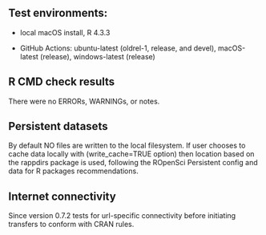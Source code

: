 ## Test environments:

* local macOS install, R 4.3.3

* GitHub Actions: ubuntu-latest (oldrel-1, release, and devel), macOS-latest (release), windows-latest (release) 

## R CMD check results
There were no ERRORs,  WARNINGs, or notes.

## Persistent datasets
By default NO files are written to the local filesystem.
If user chooses to cache data locally with (write_cache=TRUE option) then location based on the rappdirs package is used, following the ROpenSci Persistent config and data for R packages recommendations.

## Internet connectivity
Since version 0.7.2 tests for url-specific connectivity before initiating transfers to conform with CRAN rules.
